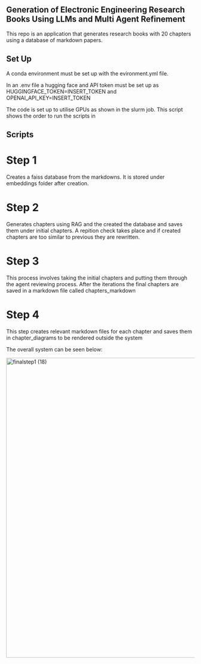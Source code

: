 ## Generation of Electronic Engineering Research Books Using LLMs and Multi Agent Refinement

This repo is an application that generates research books with 20 chapters using a database of markdown papers.

## Set Up

A conda environment must be set up with the evironment.yml file.

In an .env file a hugging face and API token must be set up as  HUGGINGFACE_TOKEN=INSERT_TOKEN and OPENAI_API_KEY=INSERT_TOKEN

The code is set up to utilise GPUs as shown in the slurm job. This script shows the order to run the scripts in

## Scripts

# Step 1
Creates a faiss database from the markdowns. It is stored under embeddings folder after creation.

# Step 2
Generates chapters using RAG and the created the database and saves them under initial chapters. A repition check takes place and if created chapters are too similar to previous they are rewritten.

# Step 3
This process involves taking the initial chapters and putting them through the agent reviewing process. After the iterations the final chapters are saved in a markdown file called chapters_markdown

# Step 4
This step creates relevant markdown files for each chapter and saves them in chapter_diagrams to be rendered outside the system


The overall system can be seen below:


<img width="800" alt="finalstep1 (18)" src="https://github.com/user-attachments/assets/1d83b9ff-212a-4ad6-a713-537b292bf4c9" />





